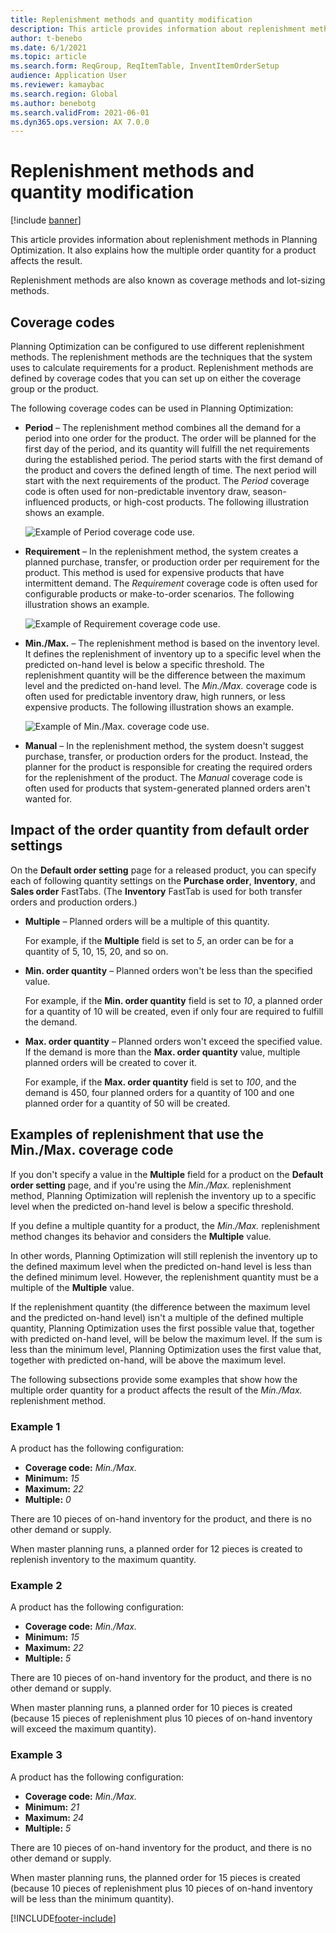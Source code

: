 ```yaml
---
title: Replenishment methods and quantity modification
description: This article provides information about replenishment methods in Planning Optimization. It also explains how the multiple order quantity for a product affects the result.
author: t-benebo
ms.date: 6/1/2021
ms.topic: article
ms.search.form: ReqGroup, ReqItemTable, InventItemOrderSetup
audience: Application User
ms.reviewer: kamaybac
ms.search.region: Global
ms.author: benebotg
ms.search.validFrom: 2021-06-01
ms.dyn365.ops.version: AX 7.0.0
---
```


# Replenishment methods and quantity modification

[!include [banner](../../includes/banner.md)]

This article provides information about replenishment methods in Planning Optimization. It also explains how the multiple order quantity for a product affects the result.

Replenishment methods are also known as coverage methods and lot-sizing methods.

## Coverage codes

Planning Optimization can be configured to use different replenishment methods. The replenishment methods are the techniques that the system uses to calculate requirements for a product. Replenishment methods are defined by coverage codes that you can set up on either the coverage group or the product.

The following coverage codes can be used in Planning Optimization:

- **Period** – The replenishment method combines all the demand for a period into one order for the product. The order will be planned for the first day of the period, and its quantity will fulfill the net requirements during the established period. The period starts with the first demand of the product and covers the defined length of time. The next period will start with the next requirements of the product. The *Period* coverage code is often used for non-predictable inventory draw, season-influenced products, or high-cost products. The following illustration shows an example.

    ![Example of Period coverage code use.](./media/coverage-code-period.png "Example of Period coverage code use")

- **Requirement** – In the replenishment method, the system creates a planned purchase, transfer, or production order per requirement for the product. This method is used for expensive products that have intermittent demand. The *Requirement* coverage code is often used for configurable products or make-to-order scenarios. The following illustration shows an example.

    ![Example of Requirement coverage code use.](./media/coverage-code-requirement.png "Example of Requirement coverage code use")

- **Min./Max.** – The replenishment method is based on the inventory level. It defines the replenishment of inventory up to a specific level when the predicted on-hand level is below a specific threshold. The replenishment quantity will be the difference between the maximum level and the predicted on-hand level. The *Min./Max.* coverage code is often used for predictable inventory draw, high runners, or less expensive products. The following illustration shows an example.

    ![Example of Min./Max. coverage code use.](./media/coverage-code-min-max.png "Example of Min./Max. coverage code use")

- **Manual** – In the replenishment method, the system doesn't suggest purchase, transfer, or production orders for the product. Instead, the planner for the product is responsible for creating the required orders for the replenishment of the product. The *Manual* coverage code is often used for products that system-generated planned orders aren't wanted for.

## Impact of the order quantity from default order settings

On the **Default order setting** page for a released product, you can specify each of following quantity settings on the **Purchase order**, **Inventory**, and **Sales order** FastTabs. (The **Inventory** FastTab is used for both transfer orders and production orders.)

- **Multiple** – Planned orders will be a multiple of this quantity.

    For example, if the **Multiple** field is set to *5*, an order can be for a quantity of 5, 10, 15, 20, and so on.

- **Min. order quantity** – Planned orders won't be less than the specified value.

    For example, if the **Min. order quantity** field is set to *10*, a planned order for a quantity of 10 will be created, even if only four are required to fulfill the demand.

- **Max. order quantity** – Planned orders won't exceed the specified value. If the demand is more than the **Max. order quantity** value, multiple planned orders will be created to cover it.

    For example, if the **Max. order quantity** field is set to *100*, and the demand is 450, four planned orders for a quantity of 100 and one planned order for a quantity of 50 will be created.

## Examples of replenishment that use the Min./Max. coverage code

If you don't specify a value in the **Multiple** field for a product on the **Default order setting** page, and if you're using the *Min./Max.* replenishment method, Planning Optimization will replenish the inventory up to a specific level when the predicted on-hand level is below a specific threshold.

If you define a multiple quantity for a product, the *Min./Max.* replenishment method changes its behavior and considers the **Multiple** value.

In other words, Planning Optimization will still replenish the inventory up to the defined maximum level when the predicted on-hand level is less than the defined minimum level. However, the replenishment quantity must be a multiple of the **Multiple** value.

If the replenishment quantity (the difference between the maximum level and the predicted on-hand level) isn't a multiple of the defined multiple quantity, Planning Optimization uses the first possible value that, together with predicted on-hand level, will be below the maximum level. If the sum is less than the minimum level, Planning Optimization uses the first value that, together with predicted on-hand, will be above the maximum level.

The following subsections provide some examples that show how the multiple order quantity for a product affects the result of the *Min./Max.* replenishment method.

### Example 1

A product has the following configuration:

- **Coverage code:** *Min./Max.*
- **Minimum:** *15*
- **Maximum:** *22*
- **Multiple:** *0*

There are 10 pieces of on-hand inventory for the product, and there is no other demand or supply.

When master planning runs, a planned order for 12 pieces is created to replenish inventory to the maximum quantity.

### Example 2

A product has the following configuration:

- **Coverage code:** *Min./Max.*
- **Minimum:** *15*
- **Maximum:** *22*
- **Multiple:** *5*

There are 10 pieces of on-hand inventory for the product, and there is no other demand or supply.

When master planning runs, a planned order for 10 pieces is created (because 15 pieces of replenishment plus 10 pieces of on-hand inventory will exceed the maximum quantity).

### Example 3

A product has the following configuration:

- **Coverage code:** *Min./Max.*
- **Minimum:** *21*
- **Maximum:** *24*
- **Multiple:** *5*

There are 10 pieces of on-hand inventory for the product, and there is no other demand or supply.

When master planning runs, the planned order for 15 pieces is created (because 10 pieces of replenishment plus 10 pieces of on-hand inventory will be less than the minimum quantity).

[!INCLUDE[footer-include](../../../includes/footer-banner.md)]

